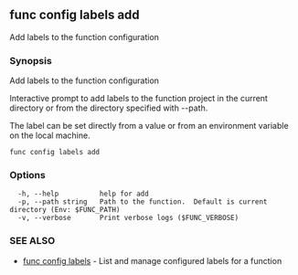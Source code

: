 ## func config labels add

Add labels to the function configuration

### Synopsis

Add labels to the function configuration

Interactive prompt to add labels to the function project in the current
directory or from the directory specified with --path.

The label can be set directly from a value or from an environment variable on
the local machine.


```
func config labels add
```

### Options

```
  -h, --help          help for add
  -p, --path string   Path to the function.  Default is current directory (Env: $FUNC_PATH)
  -v, --verbose       Print verbose logs ($FUNC_VERBOSE)
```

### SEE ALSO

* [func config labels](func_config_labels.md)	 - List and manage configured labels for a function

